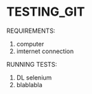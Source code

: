 # TESTING_GIT


REQUIREMENTS:
1.  computer
2.  imternet connection


RUNNING TESTS:
1.  DL selenium
2.  blablabla

